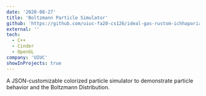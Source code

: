 ```yaml
---
date: '2020-08-27'
title: 'Boltzmann Particle Simulator'
github: 'https://github.com/uiuc-fa20-cs126/ideal-gas-rustom-ichhaporia'
external: ''
tech:
  - C++
  - Cinder
  - OpenGL
company: 'UIUC'
showInProjects: true
---
```


A JSON-customizable colorized particle simulator to demonstrate particle behavior and the Boltzmann Distribution.

